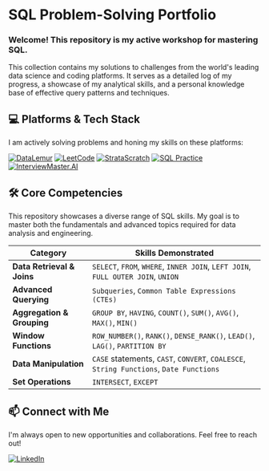 # SQL Problem-Solving Portfolio

### Welcome! This repository is my active workshop for mastering SQL.

This collection contains my solutions to challenges from the world's leading data science and coding platforms. It serves as a detailed log of my progress, a showcase of my analytical skills, and a personal knowledge base of effective query patterns and techniques.

## 💻 Platforms & Tech Stack

I am actively solving problems and honing my skills on these platforms:

[![DataLemur](https://img.shields.io/badge/DataLemur-43A047?style=for-the-badge&logo=postgresql&logoColor=white)](https://datalemur.com/)
[![LeetCode](https://img.shields.io/badge/LeetCode-FFA116?style=for-the-badge&logo=leetcode&logoColor=black)](https://leetcode.com/)
[![StrataScratch](https://img.shields.io/badge/StrataScratch-3674B2?style=for-the-badge&logo=data:image/svg+xml;base64,PHN2ZyB4bWxucz0iaHR0cDovL3d3dy53My5vcmcvMjAwMC9zdmciIHZpZXdCb3g9IjAgMCAyNCAyNCI+PHBhdGggZmlsbD0iI2ZmZmZmZiIgZD0iTTEyIDJDNi40OCAyIDIgNi40OCAyIDEyczQuNDggMTAgMTAgMTAgMTAtNC40OCAxMC0xMFMxNy41MiAyIDEyIDJ6bTAgMThjLTQuNDEgMC04LTMuNTktOC04czMuNTktOCA4IDggOCAzLjU5IDggOC0zLjU5IDgtOCA4eiIvPjwvc3ZnPg==)](https://www.stratascratch.com/)
[![SQL Practice](https://img.shields.io/badge/SQL_Practice-00758F?style=for-the-badge&logo=mysql&logoColor=white)](https://www.sql-practice.com/)
[![InterviewMaster.AI](https://img.shields.io/badge/InterviewMaster-DB2777?style=for-the-badge&logo=openai&logoColor=white)](https://www.interviewmaster.ai/)


## 🛠️ Core Competencies

This repository showcases a diverse range of SQL skills. My goal is to master both the fundamentals and advanced topics required for data analysis and engineering.

| Category                   | Skills Demonstrated                                                                    |
| -------------------------- | -------------------------------------------------------------------------------------- |
| **Data Retrieval & Joins** | `SELECT`, `FROM`, `WHERE`, `INNER JOIN`, `LEFT JOIN`, `FULL OUTER JOIN`, `UNION`       |
| **Advanced Querying**      | `Subqueries`, `Common Table Expressions (CTEs)`                                        |
| **Aggregation & Grouping** | `GROUP BY`, `HAVING`, `COUNT()`, `SUM()`, `AVG()`, `MAX()`, `MIN()`                    |
| **Window Functions**       | `ROW_NUMBER()`, `RANK()`, `DENSE_RANK()`, `LEAD()`, `LAG()`, `PARTITION BY`            |
| **Data Manipulation**      | `CASE` statements, `CAST`, `CONVERT`, `COALESCE`, `String Functions`, `Date Functions` |
| **Set Operations**         | `INTERSECT`, `EXCEPT`                                                                  |


## 📫 Connect with Me

I'm always open to new opportunities and collaborations. Feel free to reach out!

<a href="https://www.linkedin.com/in/george-ezat/" target="_blank" rel="noopener noreferrer">
  <img src="https://img.shields.io/badge/LinkedIn-0077B5?style=for-the-badge&logo=linkedin&logoColor=white" alt="LinkedIn"/>
</a>
